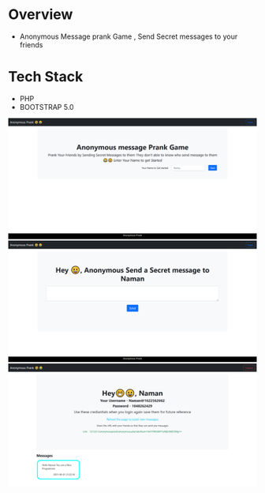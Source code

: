 # Overview
- Anonymous Message prank Game , Send Secret messages to your friends 

# Tech Stack 
- PHP
- BOOTSTRAP 5.0

<img src="screenshots/ss1.PNG">
<img src="screenshots/ss2.PNG">
<img src="screenshots/ss3.PNG">
